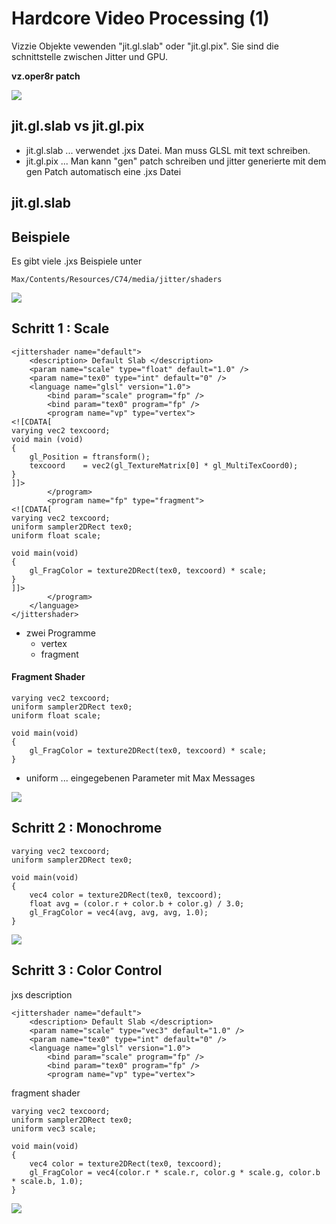 # Hardcore Video Processing (1)

Vizzie Objekte vewenden "jit.gl.slab" oder "jit.gl.pix".
Sie sind die schnittstelle zwischen Jitter und GPU.

**vz.oper8r patch**

![](K9/invizzie.png)

## jit.gl.slab vs jit.gl.pix

- jit.gl.slab ... verwendet .jxs Datei. Man muss GLSL mit text schreiben.
- jit.gl.pix ... Man kann "gen" patch schreiben und jitter generierte mit dem gen Patch automatisch eine .jxs Datei

## jit.gl.slab 

## Beispiele

Es gibt viele .jxs Beispiele unter 

```
Max/Contents/Resources/C74/media/jitter/shaders
```

![](K9/examples.png)

## Schritt 1 : Scale

```
<jittershader name="default">
	<description> Default Slab </description>
	<param name="scale" type="float" default="1.0" />
	<param name="tex0" type="int" default="0" />
	<language name="glsl" version="1.0">
		<bind param="scale" program="fp" />
		<bind param="tex0" program="fp" />		
		<program name="vp" type="vertex">
<![CDATA[
varying vec2 texcoord;
void main (void)
{
    gl_Position = ftransform();
    texcoord    = vec2(gl_TextureMatrix[0] * gl_MultiTexCoord0);
}
]]>		
		</program>
		<program name="fp" type="fragment">
<![CDATA[
varying vec2 texcoord;
uniform sampler2DRect tex0;
uniform float scale;

void main(void) 
{
	gl_FragColor = texture2DRect(tex0, texcoord) * scale;
}
]]>
		</program>
	</language>
</jittershader>
```

- zwei Programme 
    - vertex
    - fragment
    
#### Fragment Shader
```
varying vec2 texcoord;
uniform sampler2DRect tex0;
uniform float scale;

void main(void) 
{
	gl_FragColor = texture2DRect(tex0, texcoord) * scale;
}
```

- uniform ... eingegebenen Parameter mit Max Messages

![](K9/slab1.png)

## Schritt 2 : Monochrome

```
varying vec2 texcoord;
uniform sampler2DRect tex0;

void main(void) 
{
	vec4 color = texture2DRect(tex0, texcoord);
	float avg = (color.r + color.b + color.g) / 3.0;
	gl_FragColor = vec4(avg, avg, avg, 1.0);
}
```
![](K9/slab2.png)

## Schritt 3 : Color Control

jxs description
```
<jittershader name="default">
	<description> Default Slab </description>
	<param name="scale" type="vec3" default="1.0" />
	<param name="tex0" type="int" default="0" />
	<language name="glsl" version="1.0">
		<bind param="scale" program="fp" />
		<bind param="tex0" program="fp" />		
		<program name="vp" type="vertex">
```

fragment shader

```
varying vec2 texcoord;
uniform sampler2DRect tex0;
uniform vec3 scale;

void main(void) 
{
	vec4 color = texture2DRect(tex0, texcoord);
	gl_FragColor = vec4(color.r * scale.r, color.g * scale.g, color.b * scale.b, 1.0);
}
```

![](K9/slab3.png)

